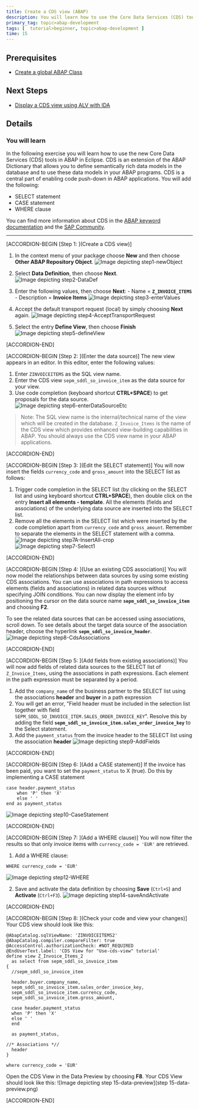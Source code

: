 ```yaml
---
title: Create a CDS view (ABAP)
description: You will learn how to use the Core Data Services (CDS) tools in ABAP in Eclipse.
primary_tag: topic>abap-development
tags: [  tutorial>beginner, topic>abap-development ]
time: 15
---
```


## Prerequisites  
 - [Create a global ABAP Class](https://developers.sap.com/tutorials/abap-dev-create-new-class.html)

## Next Steps
 - [Display a CDS view using ALV with IDA](https://developers.sap.com/tutorials/abap-dev-adt-use-cds-view.html)


## Details
### You will learn  
In the following exercise you will learn how to use the new Core Data Services (CDS) tools in ABAP in Eclipse. CDS is an extension of the ABAP Dictionary that allows you to define semantically rich data models in the database and to use these data models in your ABAP programs. CDS is a central part of enabling code push-down in ABAP applications.
You will add the following:

- SELECT statement
- CASE statement
- WHERE clause

You can find more information about CDS in the [ABAP keyword documentation](https://help.sap.com/doc/abapdocu_751_index_htm/7.51/en-US/abencds.htm) and the [SAP Community](https://www.sap.com/community/topics/abap.html).

---

[ACCORDION-BEGIN [Step 1: ](Create a CDS view)]
  1. In the context menu of your package choose **New** and then choose **Other ABAP Repository Object**.
  ![Image depicting step1-newObject](step1-newObject.png)

  2. Select **Data Definition**, then choose **Next**.
  ![Image depicting step2-DataDef](step2-DataDef.png)

  3. Enter the following values, then choose **Next**:
    -	Name = **`Z_INVOICE_ITEMS`**
    - Description = **Invoice Items**
  ![Image depicting step3-enterValues](step3-enterValues.png)

  4. Accept the default transport request (local) by simply choosing **Next** again.
 ![Image depicting step4-AcceptTransportRequest](step4-AcceptTR.png)

  5. Select the entry **Define View**, then choose **Finish**
  ![Image depicting step5-defineView](step5-defineView.png)

[ACCORDION-END]

[ACCORDION-BEGIN [Step 2: ](Enter the data source)]
The new view appears in an editor. In this editor, enter the following values:

  1. Enter `ZINVOICEITEMS` as the SQL view name.
  2. Enter the CDS view `sepm_sddl_so_invoice_item` as the data source for your view.
  3. Use code completion (keyboard shortcut **CTRL+SPACE**) to get proposals for the data source.
  ![Image depicting step6-enterDataSourceEtc](step6-enterDataSourceEtc.png)

> Note: The SQL view name is the internal/technical name of the view which will be created in the database. `Z_Invoice_Items` is the name of the CDS view which provides enhanced view-building capabilities in ABAP. You should always use the CDS view name in your ABAP applications.


[ACCORDION-END]

[ACCORDION-BEGIN [Step 3: ](Edit the SELECT statement)]
You will now insert the fields `currency_code` and `gross_amount` into the SELECT list as follows:

  1. Trigger code completion in the SELECT list (by clicking on the SELECT list and using keyboard shortcut **CTRL+SPACE**), then double click on the entry **Insert all elements - template**. All the elements (fields and associations) of the underlying data source are inserted into the SELECT list.
  2. Remove all the elements in the SELECT list which were inserted by the code completion apart from `currency_code` and `gross_amount`. Remember to separate the elements in the SELECT statement with a comma.
  ![Image depicting step7A-InsertAll-crop](step7A-insertAll-crop.png)
  ![Image depicting step7-Select1](step7-Select1.png)

[ACCORDION-END]

[ACCORDION-BEGIN [Step 4: ](Use an existing CDS association)]
You will now model the relationships between data sources by using some existing CDS associations. You can use associations in path expressions to access elements (fields and associations) in related data sources without specifying JOIN conditions. You can now display the element info by positioning the cursor on the data source name **`sepm_sddl_so_invoice_item`** and choosing **F2**.

To see the related data sources that can be accessed using associations, scroll down.
To see details about the target data source of the association header, choose the hyperlink **`sepm_sddl_so_invoice_header`**.
![Image depicting step8-CdsAssociations](step8-CdsAssociations.png)

[ACCORDION-END]

[ACCORDION-BEGIN [Step 5: ](Add fields from existing associations)]
You will now add fields of related data sources to the SELECT list of `Z_Invoice_Items`, using the associations in path expressions. Each element in the path expression must be separated by a period.

  1.	Add the `company_name` of the business partner to the SELECT list using the associations **header** and **buyer** in a path expression
  2.  You will get an error, "Field header must be included in the selection list together with field `SEPM_SDDL_SO_INVOICE_ITEM.SALES_ORDER_INVOICE_KEY`". Resolve this by adding the field **`sepm_sddl_so_invoice_item.sales_order_invoice_key`** to the Select statement.
  3.	Add the `payment_status` from the invoice header to the SELECT list using the association **header**
  ![Image depicting step9-AddFields](step9-AddRelatedFields.png)

[ACCORDION-END]

[ACCORDION-BEGIN [Step 6: ](Add a CASE statement)]
If the invoice has been paid, you want to set the `payment_status` to X (true). Do this by implementing a CASE statement

```ABAP
case header.payment_status
    when 'P' then 'X'
    else ' '
end as payment_status
```

![Image depicting step10-CaseStatement](step10-CaseStatement.png)

[ACCORDION-END]

[ACCORDION-BEGIN [Step 7: ](Add a WHERE clause)]
You will now filter the results so that only invoice items with `currency_code = 'EUR'` are retrieved.

  1. Add a WHERE clause:
```ABAP
WHERE currency_code = 'EUR'
```
  ![Image depicting step12-WHERE](step12-WHERE.png)

  2. Save and activate the data definition by choosing **Save** (`Ctrl+S`) and **Activate** (`Ctrl+F3`).
  ![Image depicting step14-saveAndActivate](step14-saveAndActivate.png)

[ACCORDION-END]

[ACCORDION-BEGIN [Step 8: ](Check your code and view your changes)]
Your CDS view should look like this:

```ABAP
@AbapCatalog.sqlViewName: 'ZINVOICEITEMS2'
@AbapCatalog.compiler.compareFilter: true
@AccessControl.authorizationCheck: #NOT_REQUIRED
@EndUserText.label: 'CDS View for "Use-cds-view" tutorial'
define view Z_Invoice_Items_2
  as select from sepm_sddl_so_invoice_item
{
  //sepm_sddl_so_invoice_item

  header.buyer.company_name,
  sepm_sddl_so_invoice_item.sales_order_invoice_key,
  sepm_sddl_so_invoice_item.currency_code,
  sepm_sddl_so_invoice_item.gross_amount,

  case header.payment_status
  when 'P' then 'X'
  else ' '
  end

  as payment_status,

//* Associations *//
  header
}

where currency_code = 'EUR'
```
Open the CDS View in the Data Preview by choosing **F8**. Your CDS View should look like this:
![Image depicting step 15-data-preview](step 15-data-preview.png)

[ACCORDION-END]
